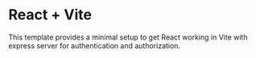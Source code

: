 # React + Vite

This template provides a minimal setup to get React working in Vite with express server for authentication and authorization.
